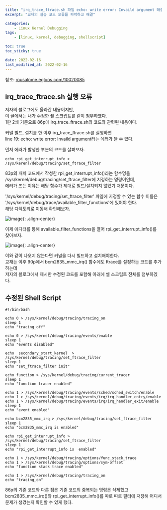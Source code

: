 ```yaml
---
title: "irq_trace_ftrace.sh 파일 echo: write error: Invaild argument 해결 방법"
excerpt: "교재의 실습 코드 오류를 파악하고 해결"

categories:
    - Linux Kernel Debugging
tags:
    - [linux, kernel, debugging, shellscript]

toc: true
toc_sticky: true

date: 2022-02-16
last_modified_at: 2022-02-16
---
```

참조: [rousalome.egloos.com/10020085](rousalome.egloos.com/10020085)

## irq_trace_ftrace.sh 실행 오류

저자의 블로그에도 올라간 내용이지만,<br>
이 글에서는 내가 수정한 쉘 스크립트를 같이 첨부하였다.<br>
1판 2쇄 기준으로 86p에 irq_trace_ftrace.sh의 코드와 관련된 내용이다.

커널 빌드, 설치를 한 이후 irq_trace_ftrace.sh를 실행하면<br>
line 19: echo: write error: Invaild argument라는 에러가 뜰 수 있다.

먼저 에러가 발생한 부분의 코드를 살펴보자.

    echo rpi_get_interrupt_info > /sys/kerenl/debug/tracing/set_ftrace_filter

83p의 패치 코드에서 작성한 rpi_get_interrupt_info()라는 함수명을<br>
/sys/kernel/debug/tracing/set_ftrace_filter에 지정하는 명령어인데,<br>
에러가 뜨는 이유는 해당 함수가 제대로 빌드/설치되지 않았기 때문이다.

'/sys/kernel/debug/tracing/set_ftrace_filter' 파일에 지정할 수 있는 함수 이름은<br>
'/sys/kernel/debug/trace/available_filter_functions'에 있어야 한다.<br>
해당 디렉토리로 이동해 확인해보자.

![image](../_site/assets/images/available_filter_functions.png){: .align-center}


이제 에디터를 통해 available_filter_functions을 열어 rpi_get_interrupt_info()를 찾아보자.

![image](../_site/assets/images/rpi_get_interrupt_info.png){: .align-center}

이와 같이 나오지 않는다면 커널을 다시 빌드하고 설치해야한다.<br>
교재는 이후 90p에서 bcm2835_mmc_irq() 함수에도 ftrace를 설정하는 코드를 추가하는데<br>
저자의 블로그에서 제시한 수정된 코드를 포함해 아래에 쉘 스크립트 전체를 첨부하겠다.


## 수정된 Shell Script


    #!/bin/bash
 
    echo 0 > /sys/kernel/debug/tracing/tracing_on
    sleep 1
    echo "tracing_off" 
    
    echo 0 > /sys/kernel/debug/tracing/events/enable
    sleep 1
    echo "events disabled"
    
    echo  secondary_start_kernel  > /sys/kernel/debug/tracing/set_ftrace_filter	
    sleep 1
    echo "set_ftrace_filter init"
    
    echo function > /sys/kernel/debug/tracing/current_tracer
    sleep 1
    echo "function tracer enabled"
    
    echo 1 > /sys/kernel/debug/tracing/events/sched/sched_switch/enable
    echo 1 > /sys/kernel/debug/tracing/events/irq/irq_handler_entry/enable
    echo 1 > /sys/kernel/debug/tracing/events/irq/irq_handler_exit/enable
    sleep 1
    echo "event enabled"
    
    echo bcm2835_mmc_irq > /sys/kernel/debug/tracing/set_ftrace_filter
    sleep 1
    echo "bcm2835_mmc_irq is enabled"
    
    echo rpi_get_interrupt_info > /sys/kernel/debug/tracing/set_ftrace_filter
    sleep 1
    echo "rpi_get_interrupt_info is  enabled"
    
    echo 1 > /sys/kernel/debug/tracing/options/func_stack_trace
    echo 1 > /sys/kernel/debug/tracing/options/sym-offset
    echo "function stack trace enabled"
    
    echo 1 > /sys/kernel/debug/tracing/tracing_on
    echo "tracing_on"

86p의 기존 코드와 다른 점은 기존 코드의 중복되는 명령은 삭제했고<br>
bcm2835_mmc_irq()와 rpi_get_interrupt_info()를 따로 따로 필터에 저장해 어디서 문제가 생겼는지 확인할 수 있게 했다.
